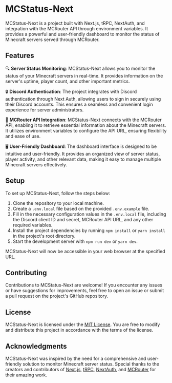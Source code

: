 # MCStatus-Next

MCStatus-Next is a project built with Next.js, tRPC, NextAuth, and integration with the MCRouter API through environment variables. It provides a powerful and user-friendly dashboard to monitor the status of Minecraft servers served through MCRouter.

## Features

🔍 **Server Status Monitoring**: MCStatus-Next allows you to monitor the status of your Minecraft servers in real-time. It provides information on the server's uptime, player count, and other important metrics.

🔒 **Discord Authentication**: The project integrates with Discord authentication through Next Auth, allowing users to sign in securely using their Discord accounts. This ensures a seamless and convenient login experience for server administrators.

🔌 **MCRouter API Integration**: MCStatus-Next connects with the MCRouter API, enabling it to retrieve essential information about the Minecraft servers. It utilizes environment variables to configure the API URL, ensuring flexibility and ease of use.

🖥️ **User-Friendly Dashboard**: The dashboard interface is designed to be intuitive and user-friendly. It provides an organized view of server status, player activity, and other relevant data, making it easy to manage multiple Minecraft servers effectively.

## Setup

To set up MCStatus-Next, follow the steps below:

1. Clone the repository to your local machine.
2. Create a `.env.local` file based on the provided `.env.example` file.
3. Fill in the necessary configuration values in the `.env.local` file, including the Discord client ID and secret, MCRouter API URL, and any other required variables.
4. Install the project dependencies by running `npm install` or `yarn install` in the project's root directory.
5. Start the development server with `npm run dev` or `yarn dev`.

MCStatus-Next will now be accessible in your web browser at the specified URL.

## Contributing

Contributions to MCStatus-Next are welcome! If you encounter any issues or have suggestions for improvements, feel free to open an issue or submit a pull request on the project's GitHub repository.

## License

MCStatus-Next is licensed under the [MIT License](LICENSE.md). You are free to modify and distribute this project in accordance with the terms of the license.

## Acknowledgments

MCStatus-Next was inspired by the need for a comprehensive and user-friendly solution to monitor Minecraft server status. Special thanks to the creators and contributors of [Next.js](https://github.com/vercel/next.js), [tRPC](https://github.com/trpc/trpc), [NextAuth](https://github.com/nextauthjs/next-auth), and [MCRouter](https://github.com/itzg/mc-router) for their amazing work.